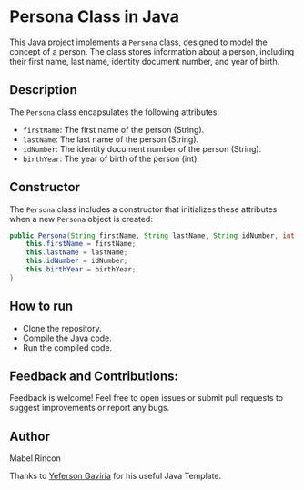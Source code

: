 # Persona Class in Java

This Java project implements a `Persona` class, designed to model the concept of a person.  The class stores information about a person, including their first name, last name, identity document number, and year of birth.

## Description

The `Persona` class encapsulates the following attributes:

*   `firstName`: The first name of the person (String).
*   `lastName`: The last name of the person (String).
*   `idNumber`: The identity document number of the person (String).
*   `birthYear`: The year of birth of the person (int).

## Constructor

The `Persona` class includes a constructor that initializes these attributes when a new `Persona` object is created:
```java
public Persona(String firstName, String lastName, String idNumber, int birthYear) {
    this.firstName = firstName;
    this.lastName = lastName;
    this.idNumber = idNumber;
    this.birthYear = birthYear;
}
```
## How to run

- Clone the repository.
- Compile the Java code.
- Run the compiled code.

## Feedback and Contributions:

Feedback is welcome! Feel free to open issues or submit pull requests to suggest improvements or report any bugs.

## Author

Mabel Rincon

Thanks to [Yeferson Gaviria](https://github.com/YefGav) for his useful Java Template.
